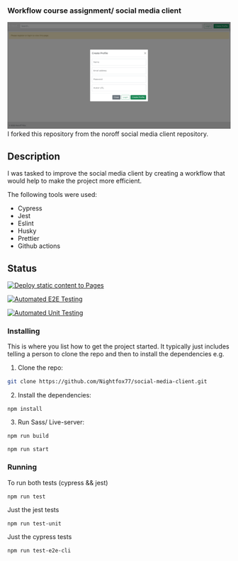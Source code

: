 ### Workflow course assignment/ social media client

![image](screenshot%20social%20media%20client.png)
I forked this repository from the noroff social media client repository.

## Description

I was tasked to improve the social media client by creating a workflow that would help to make the project more efficient.

The following tools were used:

- Cypress
- Jest
- Eslint
- Husky
- Prettier
- Github actions

## Status
[![Deploy static content to Pages](https://github.com/Nightfox77/social-media-client/actions/workflows/pages.yml/badge.svg)](https://github.com/Nightfox77/social-media-client/actions/workflows/pages.yml)

[![Automated E2E Testing](https://github.com/Nightfox77/social-media-client/actions/workflows/e2e-test.yml/badge.svg)](https://github.com/Nightfox77/social-media-client/actions/workflows/e2e-test.yml)

[![Automated Unit Testing](https://github.com/Nightfox77/social-media-client/actions/workflows/unit-test.yml/badge.svg)](https://github.com/Nightfox77/social-media-client/actions/workflows/unit-test.yml)

### Installing

This is where you list how to get the project started. It typically just includes telling a person to clone the repo and then to install the dependencies e.g.

1. Clone the repo:

```bash
git clone https://github.com/Nightfox77/social-media-client.git
```

2. Install the dependencies:

```
npm install
```
3. Run Sass/ Live-server:
```
npm run build
```
```
npm run start
```
### Running
To run both tests (cypress && jest)

```
npm run test
```
Just the jest tests

```
npm run test-unit
```
Just the cypress tests

```
npm run test-e2e-cli
```




